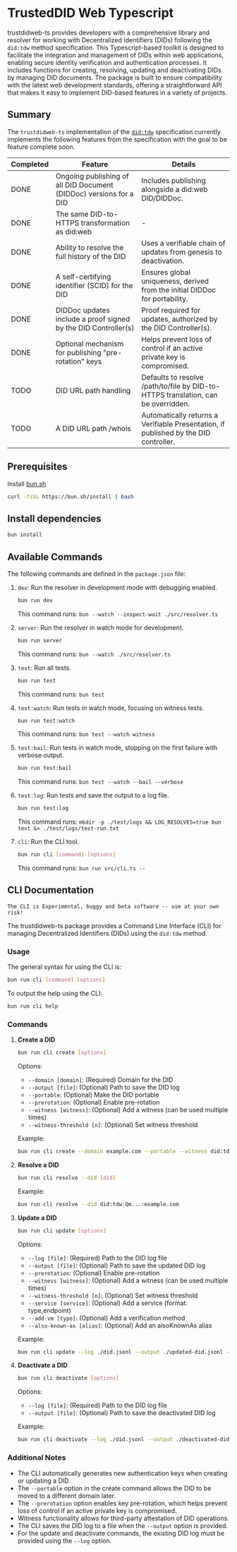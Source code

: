 # TrustedDID Web Typescript

trustdidweb-ts provides developers with a comprehensive library and resolver for working with Decentralized Identifiers (DIDs) following the `did:tdw` method specification. This Typescript-based toolkit is designed to facilitate the integration and management of DIDs within web applications, enabling secure identity verification and authentication processes. It includes functions for creating, resolving, updating and deactivating DIDs by managing DID documents. The package is built to ensure compatibility with the latest web development standards, offering a straightforward API that makes it easy to implement DID-based features in a variety of projects.

## Summary

The `trustdidweb-ts` implementation of the [`did:tdw`]('https://bcgov.github.io/trustdidweb') specification currently implements
the following features from the specification with the goal to be feature complete soon.

| Completed  | Feature | Details |
|------------|---------|---------|
| DONE       | Ongoing publishing of all DID Document (DIDDoc) versions for a DID | Includes publishing alongside a did:web DID/DIDDoc. |
| DONE       | The same DID-to-HTTPS transformation as did:web | - |
| DONE       | Ability to resolve the full history of the DID | Uses a verifiable chain of updates from genesis to deactivation. |
| DONE       | A self-certifying identifier (SCID) for the DID | Ensures global uniqueness, derived from the initial DIDDoc for portability. |
| DONE       | DIDDoc updates include a proof signed by the DID Controller(s) | Proof required for updates, authorized by the DID Controller(s). |
| DONE       | Optional mechanism for publishing "pre-rotation" keys | Helps prevent loss of control if an active private key is compromised. |
| TODO       | DID URL path handling | Defaults to resolve <did>/path/to/file by DID-to-HTTPS translation, can be overridden. |
| TODO       | A DID URL path <did>/whois | Automatically returns a Verifiable Presentation, if published by the DID controller. |

## Prerequisites

Install [bun.sh](https://bun.sh/)

```bash
curl -fsSL https://bun.sh/install | bash
```

## Install dependencies

```bash
bun install
```

## Available Commands

The following commands are defined in the `package.json` file:

1. `dev`: Run the resolver in development mode with debugging enabled.
   ```bash
   bun run dev
   ```
   This command runs: `bun --watch --inspect-wait ./src/resolver.ts`

2. `server`: Run the resolver in watch mode for development.
   ```bash
   bun run server
   ```
   This command runs: `bun --watch ./src/resolver.ts`

3. `test`: Run all tests.
   ```bash
   bun run test
   ```
   This command runs: `bun test`

4. `test:watch`: Run tests in watch mode, focusing on witness tests.
   ```bash
   bun run test:watch
   ```
   This command runs: `bun test --watch witness`

5. `test:bail`: Run tests in watch mode, stopping on the first failure with verbose output.
   ```bash
   bun run test:bail
   ```
   This command runs: `bun test --watch --bail --verbose`

6. `test:log`: Run tests and save the output to a log file.
   ```bash
   bun run test:log
   ```
   This command runs: `mkdir -p ./test/logs && LOG_RESOLVES=true bun test &> ./test/logs/test-run.txt`

7. `cli`: Run the CLI tool.
   ```bash
   bun run cli [command] [options]
   ```
   This command runs: `bun run src/cli.ts --`

## CLI Documentation

```
The CLI is Experimental, buggy and beta software -- use at your own risk!
```

The trustdidweb-ts package provides a Command Line Interface (CLI) for managing Decentralized Identifiers (DIDs) using the `did:tdw` method.


### Usage

The general syntax for using the CLI is:

```bash
bun run cli [command] [options]
```

To output the help using the CLI:

```bash
bun run cli help
```

### Commands

1. **Create a DID**

   ```bash
   bun run cli create [options]
   ```

   Options:
   - `--domain [domain]`: (Required) Domain for the DID
   - `--output [file]`: (Optional) Path to save the DID log
   - `--portable`: (Optional) Make the DID portable
   - `--prerotation`: (Optional) Enable pre-rotation
   - `--witness [witness]`: (Optional) Add a witness (can be used multiple times)
   - `--witness-threshold [n]`: (Optional) Set witness threshold

   Example:
   ```bash
   bun run cli create --domain example.com --portable --witness did:tdw:QmWitness1:example.com --witness did:tdw:QmWitness2...:example.com
   ```

2. **Resolve a DID**

   ```bash
   bun run cli resolve --did [did]
   ```

   Example:
   ```bash
   bun run cli resolve --did did:tdw:Qm...:example.com
   ```

3. **Update a DID**

   ```bash
   bun run cli update [options]
   ```

   Options:
   - `--log [file]`: (Required) Path to the DID log file
   - `--output [file]`: (Optional) Path to save the updated DID log
   - `--prerotation`: (Optional) Enable pre-rotation
   - `--witness [witness]`: (Optional) Add a witness (can be used multiple times)
   - `--witness-threshold [n]`: (Optional) Set witness threshold
   - `--service [service]`: (Optional) Add a service (format: type,endpoint)
   - `--add-vm [type]`: (Optional) Add a verification method
   - `--also-known-as [alias]`: (Optional) Add an alsoKnownAs alias

   Example:
   ```bash
   bun run cli update --log ./did.jsonl --output ./updated-did.jsonl --add-vm keyAgreement --service LinkedDomains,https://example.com
   ```

4. **Deactivate a DID**

   ```bash
   bun run cli deactivate [options]
   ```

   Options:
   - `--log [file]`: (Required) Path to the DID log file
   - `--output [file]`: (Optional) Path to save the deactivated DID log

   Example:
   ```bash
   bun run cli deactivate --log ./did.jsonl --output ./deactivated-did.jsonl
   ```

### Additional Notes

- The CLI automatically generates new authentication keys when creating or updating a DID.
- The `--portable` option in the create command allows the DID to be moved to a different domain later.
- The `--prerotation` option enables key pre-rotation, which helps prevent loss of control if an active private key is compromised.
- Witness functionality allows for third-party attestation of DID operations.
- The CLI saves the DID log to a file when the `--output` option is provided.
- For the update and deactivate commands, the existing DID log must be provided using the `--log` option.
